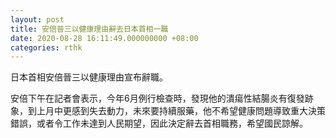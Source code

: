 ```yaml
---
layout: post
title: 安倍晉三以健康理由辭去日本首相一職
date: 2020-08-28 16:11:49.000000000 +08:00
categories: rthk
---
```


日本首相安倍晉三以健康理由宣布辭職。

安倍下午在記者會表示，今年6月例行檢查時，發現他的潰瘍性結腸炎有復發跡象，到上月中更感到失去動力，未來要持續服藥，他不希望健康問題導致重大決策錯誤，或者令工作未達到人民期望，因此決定辭去首相職務，希望國民諒解。

